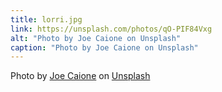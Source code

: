 ```yaml
---
title: lorri.jpg
link: https://unsplash.com/photos/qO-PIF84Vxg
alt: "Photo by Joe Caione on Unsplash"
caption: "Photo by Joe Caione on Unsplash"
---
```


Photo by [Joe Caione](https://unsplash.com/@joeyc?utm_source=unsplash&utm_medium=referral&utm_content=creditCopyText) on [Unsplash](https://unsplash.com/?utm_source=unsplash&utm_medium=referral&utm_content=creditCopyText)
